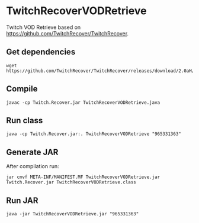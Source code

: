 # TwitchRecoverVODRetrieve

Twitch VOD Retrieve based on https://github.com/TwitchRecover/TwitchRecover.

##  Get dependencies

```
wget https://github.com/TwitchRecover/TwitchRecover/releases/download/2.0aH/Twitch.Recover.jar
```

## Compile

```
javac -cp Twitch.Recover.jar TwitchRecoverVODRetrieve.java
```

## Run class

```
java -cp Twitch.Recover.jar:. TwitchRecoverVODRetrieve "965331363"
```

## Generate JAR

After compilation run:

```
jar cmvf META-INF/MANIFEST.MF TwitchRecoverVODRetrieve.jar Twitch.Recover.jar TwitchRecoverVODRetrieve.class
```


## Run JAR

```
java -jar TwitchRecoverVODRetrieve.jar "965331363"
```